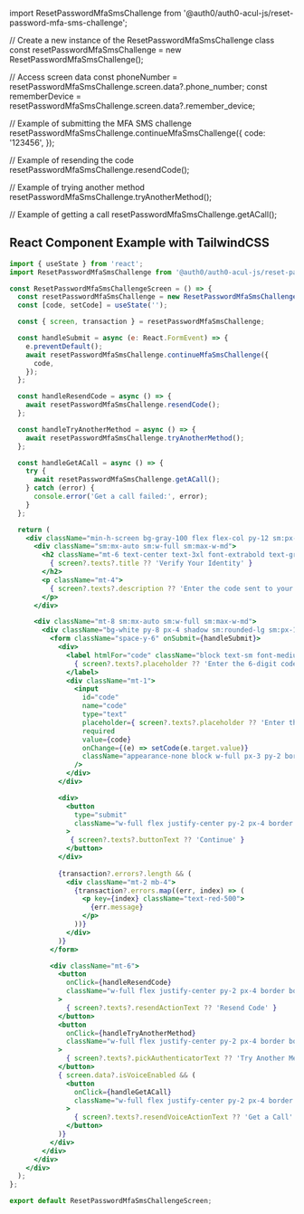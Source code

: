 import ResetPasswordMfaSmsChallenge from '@auth0/auth0-acul-js/reset-password-mfa-sms-challenge';

// Create a new instance of the ResetPasswordMfaSmsChallenge class
const resetPasswordMfaSmsChallenge = new ResetPasswordMfaSmsChallenge();

// Access screen data
const phoneNumber = resetPasswordMfaSmsChallenge.screen.data?.phone_number;
const rememberDevice = resetPasswordMfaSmsChallenge.screen.data?.remember_device;

// Example of submitting the MFA SMS challenge
resetPasswordMfaSmsChallenge.continueMfaSmsChallenge({
  code: '123456',
});

// Example of resending the code
resetPasswordMfaSmsChallenge.resendCode();

// Example of trying another method
resetPasswordMfaSmsChallenge.tryAnotherMethod();

// Example of getting a call
resetPasswordMfaSmsChallenge.getACall();

## React Component Example with TailwindCSS

```jsx
import { useState } from 'react';
import ResetPasswordMfaSmsChallenge from '@auth0/auth0-acul-js/reset-password-mfa-sms-challenge';

const ResetPasswordMfaSmsChallengeScreen = () => {
  const resetPasswordMfaSmsChallenge = new ResetPasswordMfaSmsChallenge();
  const [code, setCode] = useState('');

  const { screen, transaction } = resetPasswordMfaSmsChallenge;

  const handleSubmit = async (e: React.FormEvent) => {
    e.preventDefault();
    await resetPasswordMfaSmsChallenge.continueMfaSmsChallenge({
      code,
    });
  };

  const handleResendCode = async () => {
    await resetPasswordMfaSmsChallenge.resendCode();
  };

  const handleTryAnotherMethod = async () => {
    await resetPasswordMfaSmsChallenge.tryAnotherMethod();
  };

  const handleGetACall = async () => {
    try {
      await resetPasswordMfaSmsChallenge.getACall();
    } catch (error) {
      console.error('Get a call failed:', error);
    }
  };

  return (
    <div className="min-h-screen bg-gray-100 flex flex-col py-12 sm:px-6 lg:px-8">
      <div className="sm:mx-auto sm:w-full sm:max-w-md">
        <h2 className="mt-6 text-center text-3xl font-extrabold text-gray-900">
          { screen?.texts?.title ?? 'Verify Your Identity' }
        </h2>
        <p className="mt-4">
          { screen?.texts?.description ?? 'Enter the code sent to your phone number' + screen.data?.phoneNumber }
        </p>
      </div>

      <div className="mt-8 sm:mx-auto sm:w-full sm:max-w-md">
        <div className="bg-white py-8 px-4 shadow sm:rounded-lg sm:px-10">
          <form className="space-y-6" onSubmit={handleSubmit}>
            <div>
              <label htmlFor="code" className="block text-sm font-medium text-gray-700">
                { screen?.texts?.placeholder ?? 'Enter the 6-digit code' }
              </label>
              <div className="mt-1">
                <input
                  id="code"
                  name="code"
                  type="text"
                  placeholder={ screen?.texts?.placeholder ?? 'Enter the 6-digit code' }
                  required
                  value={code}
                  onChange={(e) => setCode(e.target.value)}
                  className="appearance-none block w-full px-3 py-2 border border-gray-300 rounded-md shadow-sm placeholder-gray-400 focus:outline-none focus:ring-blue-500 focus:border-blue-500"
                />
              </div>
            </div>

            <div>
              <button
                type="submit"
                className="w-full flex justify-center py-2 px-4 border border-transparent rounded-md shadow-sm text-sm font-medium text-white bg-blue-600 hover:bg-blue-700 focus:outline-none focus:ring-2 focus:ring-offset-2 focus:ring-blue-500"
              >
               { screen?.texts?.buttonText ?? 'Continue' }
              </button>
            </div>
            
            {transaction?.errors?.length && (
              <div className="mt-2 mb-4">
                {transaction?.errors.map((err, index) => (
                  <p key={index} className="text-red-500">
                    {err.message}
                  </p>
                ))}
              </div>
            )}
          </form>

          <div className="mt-6">
            <button
              onClick={handleResendCode}
              className="w-full flex justify-center py-2 px-4 border border-gray-300 rounded-md shadow-sm text-sm font-medium text-gray-700 bg-white hover:bg-gray-50 mt-2"
            >
              { screen?.texts?.resendActionText ?? 'Resend Code' }
            </button>
            <button
              onClick={handleTryAnotherMethod}
              className="w-full flex justify-center py-2 px-4 border border-gray-300 rounded-md shadow-sm text-sm font-medium text-gray-700 bg-white hover:bg-gray-50 mt-2"
            >
              { screen?.texts?.pickAuthenticatorText ?? 'Try Another Method' }
            </button>
            { screen.data?.isVoiceEnabled && (
              <button
                onClick={handleGetACall}
                className="w-full flex justify-center py-2 px-4 border border-gray-300 rounded-md shadow-sm text-sm font-medium text-gray-700 bg-white hover:bg-gray-50 mt-2"
              >
                { screen?.texts?.resendVoiceActionText ?? 'Get a Call' }
              </button>
            )}
          </div>
        </div>
      </div>
    </div>
  );
};

export default ResetPasswordMfaSmsChallengeScreen;
```
